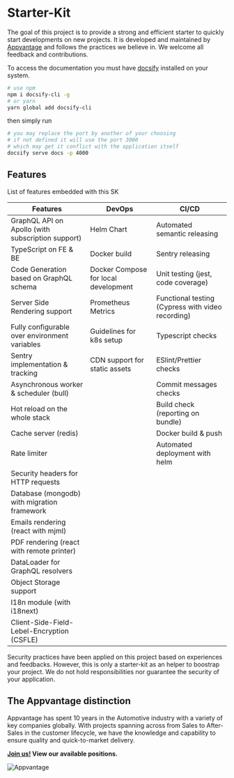 # Starter-Kit

The goal of this project is to provide a strong and efficient starter to quickly start developments on new projects. It
is developed and maintained by [Appvantage][apv] and follows the practices we believe in. We welcome all feedback and
contributions.

To access the documentation you must have [docsify] installed on your system.

```bash
# use npm
npm i docsify-cli -g
# or yarn
yarn global add docsify-cli
```

then simply run

```bash
# you may replace the port by another of your choosing
# if not defined it will use the port 3000
# which may get it conflict with the application itself
docsify serve docs -p 4000
```

[docsify]: https://docsify.js.org
[apv]: https://www.appvantage.co

## Features

List of features embedded with this SK

| Features                                          | DevOps                               | CI/CD                                             |
| ------------------------------------------------- | ------------------------------------ | ------------------------------------------------- |
| GraphQL API on Apollo (with subscription support) | Helm Chart                           | Automated semantic releasing                      |
| TypeScript on FE & BE                             | Docker build                         | Sentry releasing                                  |
| Code Generation based on GraphQL schema           | Docker Compose for local development | Unit testing (jest, code coverage)                |
| Server Side Rendering support                     | Prometheus Metrics                   | Functional testing (Cypress with video recording) |
| Fully configurable over environment variables     | Guidelines for k8s setup             | Typescript checks                                 |
| Sentry implementation & tracking                  | CDN support for static assets        | ESlint/Prettier checks                            |
| Asynchronous worker & scheduler (bull)            |                                      | Commit messages checks                            |
| Hot reload on the whole stack                     |                                      | Build check (reporting on bundle)                 |
| Cache server (redis)                              |                                      | Docker build & push                               |
| Rate limiter                                      |                                      | Automated deployment with helm                    |
| Security headers for HTTP requests                |                                      |                                                   |
| Database (mongodb) with migration framework       |                                      |                                                   |
| Emails rendering (react with mjml)                |                                      |                                                   |
| PDF rendering (react with remote printer)         |                                      |                                                   |
| DataLoader for GraphQL resolvers                  |                                      |                                                   |
| Object Storage support                            |                                      |                                                   |
| I18n module (with i18next)                        |                                      |                                                   |
| Client-Side-Field-Lebel-Encryption (CSFLE)        |                                      |                                                   |

Security practices have been applied on this project based on experiences and feedbacks.
However, this is only a starter-kit as an helper to boostrap your project.
We do not hold responsibilities nor guarantee the security of your application.

## The Appvantage distinction

Appvantage has spent 10 years in the Automotive industry with a variety of key companies globally. With projects
spanning across from Sales to After-Sales in the customer lifecycle, we have the knowledge and capability to ensure
quality and quick-to-market delivery.

**[Join us!][join] View our available positions.**

[join]: https://www.appvantage.co/career/

![Appvantage](https://www.appvantage.co/wp-content/uploads/2020/03/appvantage-black-hd.png)
